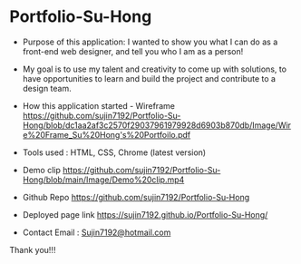 # Portfolio-Su-Hong

* Purpose of this application: I wanted to show you what I can do as a front-end web designer, and tell you who I am as a person!
* My goal is to use my talent and creativity to come up with solutions, to have opportunities to learn and build the project and contribute to a design team.

* How this application started - Wireframe <br>
https://github.com/sujin7192/Portfolio-Su-Hong/blob/dc1aa2af3c2570f29037961979928d6903b870db/Image/Wire%20Frame_Su%20Hong's%20Portfoilo.pdf

* Tools used : HTML, CSS, Chrome (latest version)

* Demo clip
https://github.com/sujin7192/Portfolio-Su-Hong/blob/main/Image/Demo%20clip.mp4

* Github Repo
https://github.com/sujin7192/Portfolio-Su-Hong

* Deployed page link
https://sujin7192.github.io/Portfolio-Su-Hong/

* Contact Email : Sujin7192@hotmail.com

Thank you!!!



